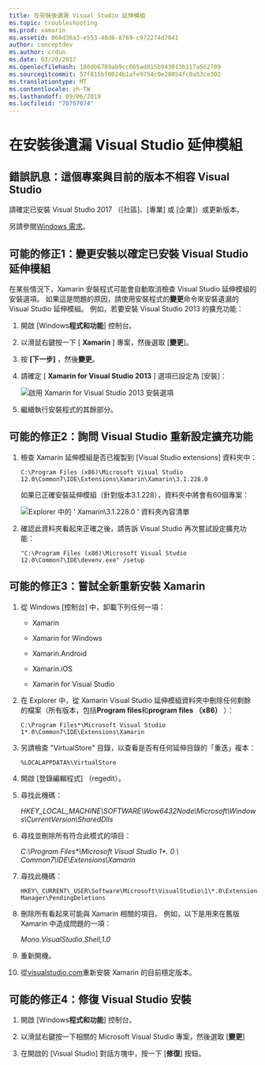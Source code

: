 ```yaml
---
title: 在安裝後遺漏 Visual Studio 延伸模組
ms.topic: troubleshooting
ms.prod: xamarin
ms.assetid: 066d36a3-e553-48d6-8769-c972274d7641
author: conceptdev
ms.author: crdun
ms.date: 03/20/2017
ms.openlocfilehash: 180db6789ab9cc665ad815b943013b117a562709
ms.sourcegitcommit: 57f815bf0024b1afe9754c0e28054fc0a53ce302
ms.translationtype: MT
ms.contentlocale: zh-TW
ms.lasthandoff: 09/06/2019
ms.locfileid: "70757074"
---
```

# <a name="missing-visual-studio-extensions-after-installation"></a>在安裝後遺漏 Visual Studio 延伸模組

## <a name="error-message-this-project-is-incompatible-with-the-current-edition-of-visual-studio"></a>錯誤訊息：這個專案與目前的版本不相容 Visual Studio

請確定已安裝 Visual Studio 2017 （[社區]、[專業] 或 [企業]）或更新版本。

另請參閱[Windows 需求](~/cross-platform/get-started/requirements.md#windows-requirements)。

## <a name="possible-fix-1-change-the-installation-to-make-sure-the-visual-studio-extensions-are-installed"></a>可能的修正1：變更安裝以確定已安裝 Visual Studio 延伸模組

在某些情況下，Xamarin 安裝程式可能會自動取消檢查 Visual Studio 延伸模組的安裝選項。 如果這是問題的原因，請使用安裝程式的**變更**命令來安裝遺漏的 Visual Studio 延伸模組。 例如，若要安裝 Visual Studio 2013 的擴充功能：

1. 開啟 [Windows**程式和功能**] 控制台。

2. 以滑鼠右鍵按一下 [ **Xamarin** ] 專案，然後選取 [**變更**]。

3. 按 **[下一步]** ，然後**變更**。

4. 請確定 [ **Xamarin for Visual Studio 2013** ] 選項已設定為 [安裝]：

    ![](missing-vs-extensions-images/installer.png "啟用 Xamarin for Visual Studio 2013 安裝選項")

5. 繼續執行安裝程式的其餘部分。

## <a name="possible-fix-2-ask-visual-studio-to-set-up-the-extensions-again"></a>可能的修正2：詢問 Visual Studio 重新設定擴充功能

1. 檢查 Xamarin 延伸模組是否已複製到 [Visual Studio extensions] 資料夾中：

    `C:\Program Files (x86)\Microsoft Visual Studio 12.0\Common7\IDE\Extensions\Xamarin\Xamarin\3.1.228.0`

    如果已正確安裝延伸模組（針對版本3.1.228），資料夾中將會有60個專案：

    ![](missing-vs-extensions-images/folder.png "Explorer 中的 ' Xamarin\3.1.228.0 ' 資料夾內容清單")

2. 確認此資料夾看起來正確之後，請告訴 Visual Studio 再次嘗試設定擴充功能：

    `"C:\Program Files (x86)\Microsoft Visual Studio 12.0\Common7\IDE\devenv.exe" /setup`

## <a name="possible-fix-3-try-a-fresh-reinstall-of-xamarin"></a>可能的修正3：嘗試全新重新安裝 Xamarin

1. 從 Windows [控制台] 中，卸載下列任何一項：

    * Xamarin

    * Xamarin for Windows

    * Xamarin.Android

    * Xamarin.iOS

    * Xamarin for Visual Studio

2. 在 Explorer 中，從 Xamarin Visual Studio 延伸模組資料夾中刪除任何剩餘的檔案（所有版本，包括**Program files**和**program files （x86）** ）：

    `C:\Program Files*\Microsoft Visual Studio 1*.0\Common7\IDE\Extensions\Xamarin`

3. 另請檢查 "VirtualStore" 目錄，以查看是否有任何延伸目錄的「重迭」複本：

    `%LOCALAPPDATA%\VirtualStore`

4. 開啟 [登錄編輯程式] （regedit）。

5. 尋找此機碼：

    _HKEY\_LOCAL\_MACHINE\SOFTWARE\Wow6432Node\Microsoft\Windows\CurrentVersion\SharedDlls_

6. 尋找並刪除所有符合此模式的項目：

    _C:\Program Files\*\Microsoft Visual Studio 1\*. 0 \ Common7\IDE\Extensions\Xamarin_

7. 尋找此機碼：

    `HKEY\_CURRENT\_USER\Software\Microsoft\VisualStudio\1\*.0\ExtensionManager\PendingDeletions`

8. 刪除所有看起來可能與 Xamarin 相關的項目。 例如，以下是用來在舊版 Xamarin 中造成問題的一項：

    _Mono.VisualStudio.Shell,1.0_

9. 重新開機。

10. 從[visualstudio.com](https://visualstudio.com/xamarin)重新安裝 Xamarin 的目前穩定版本。

## <a name="possible-fix-4-repair-visual-studio-installation"></a>可能的修正4：修復 Visual Studio 安裝

1. 開啟 [Windows**程式和功能**] 控制台。

2. 以滑鼠右鍵按一下相關的 Microsoft Visual Studio 專案，然後選取 [**變更**]

3. 在開啟的 [Visual Studio] 對話方塊中，按一下 [**修復**] 按鈕。
